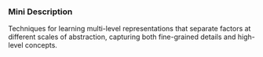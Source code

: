 ### Mini Description

Techniques for learning multi-level representations that separate factors at different scales of abstraction, capturing both fine-grained details and high-level concepts.
